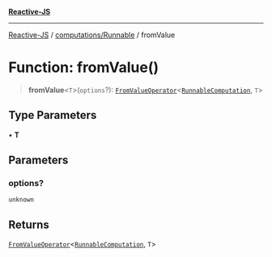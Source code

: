 [**Reactive-JS**](../../../README.md)

***

[Reactive-JS](../../../README.md) / [computations/Runnable](../README.md) / fromValue

# Function: fromValue()

> **fromValue**\<`T`\>(`options`?): [`FromValueOperator`](../../type-aliases/FromValueOperator.md)\<[`RunnableComputation`](../interfaces/RunnableComputation.md), `T`\>

## Type Parameters

• **T**

## Parameters

### options?

`unknown`

## Returns

[`FromValueOperator`](../../type-aliases/FromValueOperator.md)\<[`RunnableComputation`](../interfaces/RunnableComputation.md), `T`\>
